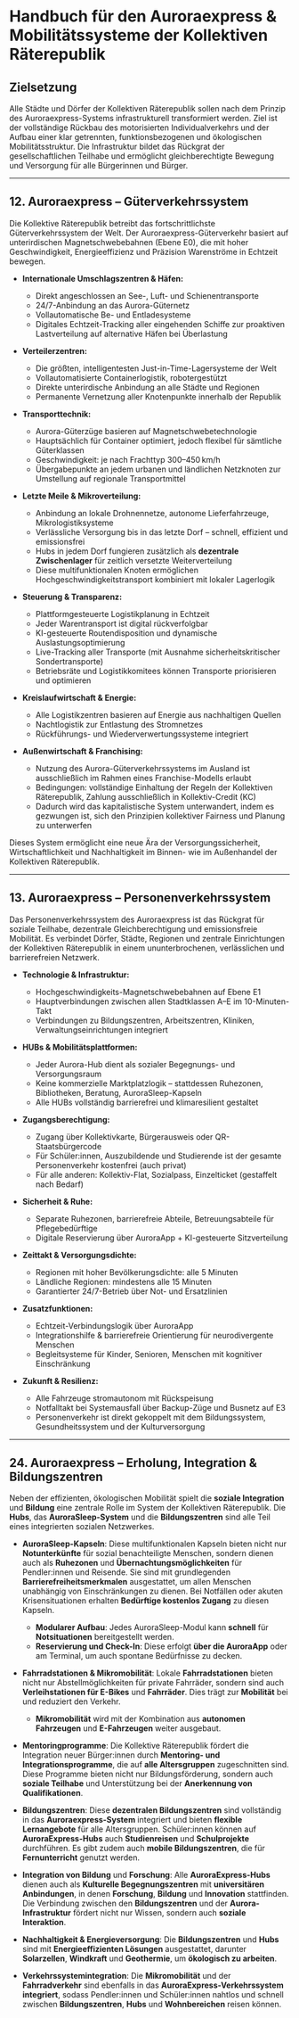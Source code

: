 
# Handbuch für den Auroraexpress & Mobilitätssysteme der Kollektiven Räterepublik

## Zielsetzung
Alle Städte und Dörfer der Kollektiven Räterepublik sollen nach dem Prinzip des Auroraexpress-Systems infrastrukturell transformiert werden. Ziel ist der vollständige Rückbau des motorisierten Individualverkehrs und der Aufbau einer klar getrennten, funktionsbezogenen und ökologischen Mobilitätsstruktur. Die Infrastruktur bildet das Rückgrat der gesellschaftlichen Teilhabe und ermöglicht gleichberechtigte Bewegung und Versorgung für alle Bürgerinnen und Bürger.

---

## 12. Auroraexpress – Güterverkehrssystem
Die Kollektive Räterepublik betreibt das fortschrittlichste Güterverkehrssystem der Welt. Der Auroraexpress-Güterverkehr basiert auf unterirdischen Magnetschwebebahnen (Ebene E0), die mit hoher Geschwindigkeit, Energieeffizienz und Präzision Warenströme in Echtzeit bewegen.

- **Internationale Umschlagszentren & Häfen:**
  - Direkt angeschlossen an See-, Luft- und Schienentransporte
  - 24/7-Anbindung an das Aurora-Güternetz
  - Vollautomatische Be- und Entladesysteme
  - Digitales Echtzeit-Tracking aller eingehenden Schiffe zur proaktiven Lastverteilung auf alternative Häfen bei Überlastung

- **Verteilerzentren:**
  - Die größten, intelligentesten Just-in-Time-Lagersysteme der Welt
  - Vollautomatisierte Containerlogistik, robotergestützt
  - Direkte unterirdische Anbindung an alle Städte und Regionen
  - Permanente Vernetzung aller Knotenpunkte innerhalb der Republik

- **Transporttechnik:**
  - Aurora-Güterzüge basieren auf Magnetschwebetechnologie
  - Hauptsächlich für Container optimiert, jedoch flexibel für sämtliche Güterklassen
  - Geschwindigkeit: je nach Frachttyp 300–450 km/h
  - Übergabepunkte an jedem urbanen und ländlichen Netzknoten zur Umstellung auf regionale Transportmittel

- **Letzte Meile & Mikroverteilung:**
  - Anbindung an lokale Drohnennetze, autonome Lieferfahrzeuge, Mikrologistiksysteme
  - Verlässliche Versorgung bis in das letzte Dorf – schnell, effizient und emissionsfrei
  - Hubs in jedem Dorf fungieren zusätzlich als **dezentrale Zwischenlager** für zeitlich versetzte Weiterverteilung
  - Diese multifunktionalen Knoten ermöglichen Hochgeschwindigkeitstransport kombiniert mit lokaler Lagerlogik

- **Steuerung & Transparenz:**
  - Plattformgesteuerte Logistikplanung in Echtzeit
  - Jeder Warentransport ist digital rückverfolgbar
  - KI-gesteuerte Routendisposition und dynamische Auslastungsoptimierung
  - Live-Tracking aller Transporte (mit Ausnahme sicherheitskritischer Sondertransporte)
  - Betriebsräte und Logistikkomitees können Transporte priorisieren und optimieren

- **Kreislaufwirtschaft & Energie:**
  - Alle Logistikzentren basieren auf Energie aus nachhaltigen Quellen
  - Nachtlogistik zur Entlastung des Stromnetzes
  - Rückführungs- und Wiederverwertungssysteme integriert

- **Außenwirtschaft & Franchising:**
  - Nutzung des Aurora-Güterverkehrssystems im Ausland ist ausschließlich im Rahmen eines Franchise-Modells erlaubt
  - Bedingungen: vollständige Einhaltung der Regeln der Kollektiven Räterepublik, Zahlung ausschließlich in Kollektiv-Credit (KC)
  - Dadurch wird das kapitalistische System unterwandert, indem es gezwungen ist, sich den Prinzipien kollektiver Fairness und Planung zu unterwerfen

Dieses System ermöglicht eine neue Ära der Versorgungssicherheit, Wirtschaftlichkeit und Nachhaltigkeit im Binnen- wie im Außenhandel der Kollektiven Räterepublik.

---

## 13. Auroraexpress – Personenverkehrssystem
Das Personenverkehrssystem des Auroraexpress ist das Rückgrat für soziale Teilhabe, dezentrale Gleichberechtigung und emissionsfreie Mobilität. Es verbindet Dörfer, Städte, Regionen und zentrale Einrichtungen der Kollektiven Räterepublik in einem ununterbrochenen, verlässlichen und barrierefreien Netzwerk.

- **Technologie & Infrastruktur:**
  - Hochgeschwindigkeits-Magnetschwebebahnen auf Ebene E1
  - Hauptverbindungen zwischen allen Stadtklassen A–E im 10-Minuten-Takt
  - Verbindungen zu Bildungszentren, Arbeitszentren, Kliniken, Verwaltungseinrichtungen integriert

- **HUBs & Mobilitätsplattformen:**
  - Jeder Aurora-Hub dient als sozialer Begegnungs- und Versorgungsraum
  - Keine kommerzielle Marktplatzlogik – stattdessen Ruhezonen, Bibliotheken, Beratung, AuroraSleep-Kapseln
  - Alle HUBs vollständig barrierefrei und klimaresilient gestaltet

- **Zugangsberechtigung:**
  - Zugang über Kollektivkarte, Bürgerausweis oder QR-Staatsbürgercode
  - Für Schüler:innen, Auszubildende und Studierende ist der gesamte Personenverkehr kostenfrei (auch privat)
  - Für alle anderen: Kollektiv-Flat, Sozialpass, Einzelticket (gestaffelt nach Bedarf)

- **Sicherheit & Ruhe:**
  - Separate Ruhezonen, barrierefreie Abteile, Betreuungsabteile für Pflegebedürftige
  - Digitale Reservierung über AuroraApp + KI-gesteuerte Sitzverteilung

- **Zeittakt & Versorgungsdichte:**
  - Regionen mit hoher Bevölkerungsdichte: alle 5 Minuten
  - Ländliche Regionen: mindestens alle 15 Minuten
  - Garantierter 24/7-Betrieb über Not- und Ersatzlinien

- **Zusatzfunktionen:**
  - Echtzeit-Verbindungslogik über AuroraApp
  - Integrationshilfe & barrierefreie Orientierung für neurodivergente Menschen
  - Begleitsysteme für Kinder, Senioren, Menschen mit kognitiver Einschränkung

- **Zukunft & Resilienz:**
  - Alle Fahrzeuge stromautonom mit Rückspeisung
  - Notfalltakt bei Systemausfall über Backup-Züge und Busnetz auf E3
  - Personenverkehr ist direkt gekoppelt mit dem Bildungssystem, Gesundheitssystem und der Kulturversorgung

---

## 24. Auroraexpress – Erholung, Integration & Bildungszentren
Neben der effizienten, ökologischen Mobilität spielt die **soziale Integration** und **Bildung** eine zentrale Rolle im System der Kollektiven Räterepublik. Die **Hubs**, das **AuroraSleep-System** und die **Bildungszentren** sind alle Teil eines integrierten sozialen Netzwerkes.

- **AuroraSleep-Kapseln**: Diese multifunktionalen Kapseln bieten nicht nur **Notunterkünfte** für sozial benachteiligte Menschen, sondern dienen auch als **Ruhezonen** und **Übernachtungsmöglichkeiten** für Pendler:innen und Reisende. Sie sind mit grundlegenden **Barrierefreiheitsmerkmalen** ausgestattet, um allen Menschen unabhängig von Einschränkungen zu dienen. Bei Notfällen oder akuten Krisensituationen erhalten **Bedürftige kostenlos Zugang** zu diesen Kapseln.
  - **Modularer Aufbau**: Jedes AuroraSleep-Modul kann **schnell** für **Notsituationen** bereitgestellt werden.
  - **Reservierung und Check-In**: Diese erfolgt **über die AuroraApp** oder am Terminal, um auch spontane Bedürfnisse zu decken.

- **Fahrradstationen & Mikromobilität**: Lokale **Fahrradstationen** bieten nicht nur Abstellmöglichkeiten für private Fahrräder, sondern sind auch **Verleihstationen für E-Bikes** und **Fahrräder**. Dies trägt zur **Mobilität** bei und reduziert den Verkehr.
  - **Mikromobilität** wird mit der Kombination aus **autonomen Fahrzeugen** und **E-Fahrzeugen** weiter ausgebaut.

- **Mentoringprogramme**: Die Kollektive Räterepublik fördert die Integration neuer Bürger:innen durch **Mentoring- und Integrationsprogramme**, die auf **alle Altersgruppen** zugeschnitten sind. Diese Programme bieten nicht nur Bildungsförderung, sondern auch **soziale Teilhabe** und Unterstützung bei der **Anerkennung von Qualifikationen**.

- **Bildungszentren**: Diese **dezentralen Bildungszentren** sind vollständig in das **Auroraexpress-System** integriert und bieten **flexible Lernangebote** für alle Altersgruppen. Schüler:innen können auf **AuroraExpress-Hubs** auch **Studienreisen** und **Schulprojekte** durchführen. Es gibt zudem auch **mobile Bildungszentren**, die für **Fernunterricht** genutzt werden.

- **Integration von Bildung** und **Forschung**: Alle **AuroraExpress-Hubs** dienen auch als **Kulturelle Begegnungszentren** mit **universitären Anbindungen**, in denen **Forschung**, **Bildung** und **Innovation** stattfinden. Die Verbindung zwischen den **Bildungszentren** und der **Aurora-Infrastruktur** fördert nicht nur Wissen, sondern auch **soziale Interaktion**.

- **Nachhaltigkeit & Energieversorgung**: Die **Bildungszentren** und **Hubs** sind mit **Energieeffizienten Lösungen** ausgestattet, darunter **Solarzellen**, **Windkraft** und **Geothermie**, um **ökologisch zu arbeiten**.

- **Verkehrssystemintegration**: Die **Mikromobilität** und der **Fahrradverkehr** sind ebenfalls in das **AuroraExpress-Verkehrssystem integriert**, sodass Pendler:innen und Schüler:innen nahtlos und schnell zwischen **Bildungszentren**, **Hubs** und **Wohnbereichen** reisen können.
